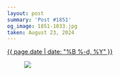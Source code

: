 ```yaml
---
layout: post
summary: 'Post #1851'
og_image: 1851-1033.jpg
taken: August 23, 2024
---
```


<div class="post">
  <time>
    <a href="/1851">
      {{ page.date | date: "%B %-d, %Y" }}
    </a>
  </time>
  <a href="/1851">
    <figure data-taken="8/23/2024">
      <img sizes="(min-width: 700px) 50vw, calc(100vw - 2rem)" src="{{ site.assets_url }}/1851-516.jpg" srcset="{{ site.assets_url }}/1851-258.jpg 258w, {{ site.assets_url }}/1851-516.jpg 516w, {{ site.assets_url }}/1851-775.jpg 775w, {{ site.assets_url }}/1851-1033.jpg 1033w" />
    </figure>
  </a>
</div>
